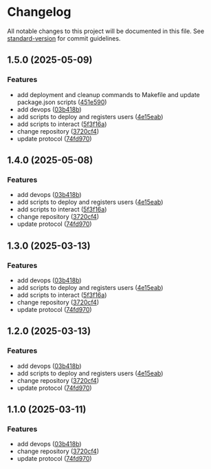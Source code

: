 # Changelog

All notable changes to this project will be documented in this file. See [standard-version](https://github.com/conventional-changelog/standard-version) for commit guidelines.

## 1.5.0 (2025-05-09)


### Features

* add deployment and cleanup commands to Makefile and update package.json scripts ([451e590](https://github.com/rwa-hub/rwa-smart-contract/commit/451e59061041ddb40eb46b847cfa6c3373c41a52))
* add devops ([03b418b](https://github.com/rwa-hub/rwa-smart-contract/commit/03b418b9d113a22e4e8e57c24bee641e879e7bea))
* add scripts to deploy and registers users ([4e15eab](https://github.com/rwa-hub/rwa-smart-contract/commit/4e15eabd9e3c3374e5b2fe519401ae9f67d65add))
* add scripts to interact ([5f3f16a](https://github.com/rwa-hub/rwa-smart-contract/commit/5f3f16a6647c84066ca1cee90e9f160fc6526aec))
* change repository ([3720cf4](https://github.com/rwa-hub/rwa-smart-contract/commit/3720cf4a96ff95688435a4f77d676a5bf2fd9e2d))
* update protocol ([74fd970](https://github.com/rwa-hub/rwa-smart-contract/commit/74fd9700edc930d9f4579261127b14756ade979c))

## 1.4.0 (2025-05-08)


### Features

* add devops ([03b418b](https://github.com/rwa-hub/rwa-smart-contract/commit/03b418b9d113a22e4e8e57c24bee641e879e7bea))
* add scripts to deploy and registers users ([4e15eab](https://github.com/rwa-hub/rwa-smart-contract/commit/4e15eabd9e3c3374e5b2fe519401ae9f67d65add))
* add scripts to interact ([5f3f16a](https://github.com/rwa-hub/rwa-smart-contract/commit/5f3f16a6647c84066ca1cee90e9f160fc6526aec))
* change repository ([3720cf4](https://github.com/rwa-hub/rwa-smart-contract/commit/3720cf4a96ff95688435a4f77d676a5bf2fd9e2d))
* update protocol ([74fd970](https://github.com/rwa-hub/rwa-smart-contract/commit/74fd9700edc930d9f4579261127b14756ade979c))

## 1.3.0 (2025-03-13)


### Features

* add devops ([03b418b](https://github.com/rwa-hub/rwa-smart-contract/commit/03b418b9d113a22e4e8e57c24bee641e879e7bea))
* add scripts to deploy and registers users ([4e15eab](https://github.com/rwa-hub/rwa-smart-contract/commit/4e15eabd9e3c3374e5b2fe519401ae9f67d65add))
* add scripts to interact ([5f3f16a](https://github.com/rwa-hub/rwa-smart-contract/commit/5f3f16a6647c84066ca1cee90e9f160fc6526aec))
* change repository ([3720cf4](https://github.com/rwa-hub/rwa-smart-contract/commit/3720cf4a96ff95688435a4f77d676a5bf2fd9e2d))
* update protocol ([74fd970](https://github.com/rwa-hub/rwa-smart-contract/commit/74fd9700edc930d9f4579261127b14756ade979c))

## 1.2.0 (2025-03-13)


### Features

* add devops ([03b418b](https://github.com/rwa-hub/rwa-smart-contract/commit/03b418b9d113a22e4e8e57c24bee641e879e7bea))
* add scripts to deploy and registers users ([4e15eab](https://github.com/rwa-hub/rwa-smart-contract/commit/4e15eabd9e3c3374e5b2fe519401ae9f67d65add))
* change repository ([3720cf4](https://github.com/rwa-hub/rwa-smart-contract/commit/3720cf4a96ff95688435a4f77d676a5bf2fd9e2d))
* update protocol ([74fd970](https://github.com/rwa-hub/rwa-smart-contract/commit/74fd9700edc930d9f4579261127b14756ade979c))

## 1.1.0 (2025-03-11)


### Features

* add devops ([03b418b](https://github.com/rwa-hub/rwa-smart-contract/commit/03b418b9d113a22e4e8e57c24bee641e879e7bea))
* change repository ([3720cf4](https://github.com/rwa-hub/rwa-smart-contract/commit/3720cf4a96ff95688435a4f77d676a5bf2fd9e2d))
* update protocol ([74fd970](https://github.com/rwa-hub/rwa-smart-contract/commit/74fd9700edc930d9f4579261127b14756ade979c))

